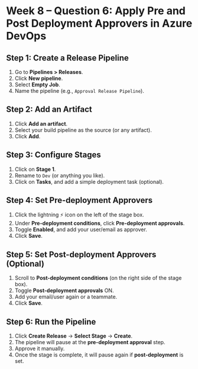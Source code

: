 # Week 8 – Question 6: Apply Pre and Post Deployment Approvers in Azure DevOps

##  Step 1: Create a Release Pipeline
1. Go to **Pipelines > Releases**.
2. Click **New pipeline**.
3. Select **Empty Job**.
4. Name the pipeline (e.g., `Approval Release Pipeline`).

##  Step 2: Add an Artifact
1. Click **Add an artifact**.
2. Select your build pipeline as the source (or any artifact).
3. Click **Add**.

##  Step 3: Configure Stages
1. Click on **Stage 1**.
2. Rename to `Dev` (or anything you like).
3. Click on **Tasks**, and add a simple deployment task (optional).

##  Step 4: Set Pre-deployment Approvers
1. Click the lightning ⚡ icon on the left of the stage box.
2. Under **Pre-deployment conditions**, click **Pre-deployment approvals**.
3. Toggle **Enabled**, and add your user/email as approver.
4. Click **Save**.

##  Step 5: Set Post-deployment Approvers (Optional)
1. Scroll to **Post-deployment conditions** (on the right side of the stage box).
2. Toggle **Post-deployment approvals** ON.
3. Add your email/user again or a teammate.
4. Click **Save**.

##  Step 6: Run the Pipeline
1. Click **Create Release** → **Select Stage** → **Create**.
2. The pipeline will pause at the **pre-deployment approval** step.
3. Approve it manually.
4. Once the stage is complete, it will pause again if **post-deployment** is set.

